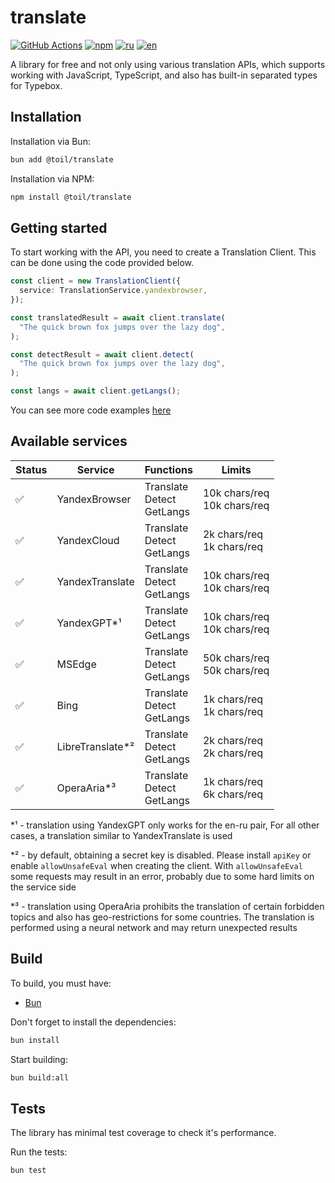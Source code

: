 # translate

[![GitHub Actions](https://github.com/FOSWLY/translate/actions/workflows/build.yml/badge.svg)](https://github.com/FOSWLY/translate/actions/workflows/build.yml)
[![npm](https://img.shields.io/bundlejs/size/@toil/translate)](https://www.npmjs.com/package/@toil/translate)
[![ru](https://img.shields.io/badge/%D1%8F%D0%B7%D1%8B%D0%BA-%D0%A0%D1%83%D1%81%D1%81%D0%BA%D0%B8%D0%B9%20%F0%9F%87%B7%F0%9F%87%BA-white)](README-RU.md)
[![en](https://img.shields.io/badge/lang-English%20%F0%9F%87%AC%F0%9F%87%A7-white)](README.md)

A library for free and not only using various translation APIs, which supports working with JavaScript, TypeScript, and also has built-in separated types for Typebox.

## Installation

Installation via Bun:

```bash
bun add @toil/translate
```

Installation via NPM:

```bash
npm install @toil/translate
```

## Getting started

To start working with the API, you need to create a Translation Client. This can be done using the code provided below.

```ts
const client = new TranslationClient({
  service: TranslationService.yandexbrowser,
});

const translatedResult = await client.translate(
  "The quick brown fox jumps over the lazy dog",
);

const detectResult = await client.detect(
  "The quick brown fox jumps over the lazy dog",
);

const langs = await client.getLangs();
```

You can see more code examples [here](https://github.com/FOSWLY/translate/tree/main/examples)

## Available services

| Status | Service           | Functions                       | Limits                         |
| ------ | ----------------- | ------------------------------- | ------------------------------ |
| ✅     | YandexBrowser     | Translate<br>Detect<br>GetLangs | 10k chars/req<br>10k chars/req |
| ✅     | YandexCloud       | Translate<br>Detect<br>GetLangs | 2k chars/req<br>1k chars/req   |
| ✅     | YandexTranslate   | Translate<br>Detect<br>GetLangs | 10k chars/req<br>10k chars/req |
| ✅     | YandexGPT\*¹      | Translate<br>Detect<br>GetLangs | 10k chars/req<br>10k chars/req |
| ✅     | MSEdge            | Translate<br>Detect<br>GetLangs | 50k chars/req<br>50k chars/req |
| ✅     | Bing              | Translate<br>Detect<br>GetLangs | 1k chars/req<br>1k chars/req   |
| ✅     | LibreTranslate\*² | Translate<br>Detect<br>GetLangs | 2k chars/req<br>2k chars/req   |
| ✅     | OperaAria\*³      | Translate<br>Detect<br>GetLangs | 1k chars/req<br>6k chars/req   |

\*¹ - translation using YandexGPT only works for the en-ru pair, For all other cases, a translation similar to YandexTranslate is used

\*² - by default, obtaining a secret key is disabled. Please install `apiKey` or enable `allowUnsafeEval` when creating the client. With `allowUnsafeEval` some requests may result in an error, probably due to some hard limits on the service side

\*³ - translation using OperaAria prohibits the translation of certain forbidden topics and also has geo-restrictions for some countries. The translation is performed using a neural network and may return unexpected results

## Build

To build, you must have:

- [Bun](https://bun.sh/)

Don't forget to install the dependencies:

```bash
bun install
```

Start building:

```bash
bun build:all
```

## Tests

The library has minimal test coverage to check it's performance.

Run the tests:

```bash
bun test
```
